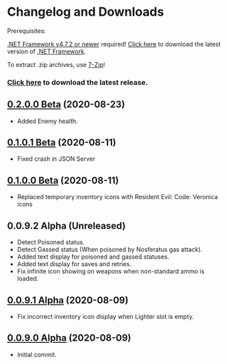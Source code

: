 # Changelog and Downloads

Prerequisites:

[.NET Framework v4.7.2 or newer](https://dotnet.microsoft.com/download/dotnet-framework-runtime) required!
[Click here](https://dotnet.microsoft.com/download/dotnet-framework-runtime) to download the latest version of [.NET Framework](https://dotnet.microsoft.com/download/dotnet-framework-runtime).

To extract .zip archives, use [7-Zip](https://www.7-zip.org/)!

### [Click here](https://github.com/kapdap/re-cvx-srt/releases/download/0.2.0.0/re-cvx-srt_v0.2.0.0.zip) to download the latest release.

## [0.2.0.0 Beta](https://github.com/kapdap/re-cvx-srt/releases/download/0.2.0.0/re-cvx-srt_v0.2.0.0.zip) (2020-08-23)
* Added Enemy health.

## [0.1.0.1 Beta](https://github.com/kapdap/re-cvx-srt/releases/download/0.1.0.1/re-cvx-srt_v0.1.0.1.zip) (2020-08-11)
* Fixed crash in JSON Server

## [0.1.0.0 Beta](https://github.com/kapdap/re-cvx-srt/releases/download/0.1.0.0/re-cvx-srt_v0.1.0.0.zip) (2020-08-11)
* Replaced temporary inventory icons with Resident Evil: Code: Veronica icons

## 0.0.9.2 Alpha (Unreleased)
* Detect Poisoned status.
* Detect Gassed status (When poisoned by Nosferatus gas attack).
* Added text display for poisoned and gassed statuses.
* Added text display for saves and retries.
* Fix infinite icon showing on weapons when non-standard ammo is loaded.

## [0.0.9.1 Alpha](https://github.com/kapdap/re-cvx-srt/releases/download/0.0.9.1/re-cvx-srt_v0.0.9.1.zip) (2020-08-09)
* Fix incorrect inventory icon display when Lighter slot is empty.

## [0.0.9.0 Alpha](https://github.com/kapdap/re-cvx-srt/releases/download/0.0.9.0/re-cvx-srt_v0.0.9.0.zip) (2020-08-09)
* Initial commit.
